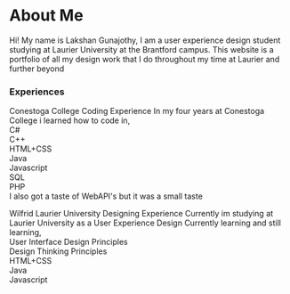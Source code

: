 # About Me  
Hi! My name is Lakshan Gunajothy, I am a user experience design student   studying at Laurier University at the Brantford campus. This website is a   portfolio of all my design work that I do throughout my time at Laurier and   further beyond    

### Experiences
Conestoga College Coding Experience
In my four years at Conestoga College i learned how to code in,  
C#  
C++  
HTML+CSS  
Java  
Javascript  
SQL  
PHP  
I also got a taste of WebAPI's but it was a small taste  

Wilfrid Laurier University Designing Experience
Currently im studying at Laurier University as a User Experience Design
Currently learning and still learning,  
User Interface Design Principles  
Design Thinking Principles  
HTML+CSS    
Java  
Javascript  
